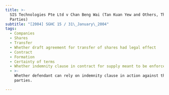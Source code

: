 ```yaml
---
title: >-
  SIS Technologies Pte Ltd v Chan Beng Wai (Tan Kuan Yew and Others, Third
  Parties)
subtitle: "[2004] SGHC 15 / 31\_January\_2004"
tags:
  - Companies
  - Shares
  - Transfer
  - Whether draft agreement for transfer of shares had legal effect
  - Contract
  - Formation
  - Certainty of terms
  - Whether indemnity clause in contract for supply meant to be enforceable
  - >-
    Whether defendant can rely on indemnity clause in action against the third
    parties.

---
```


